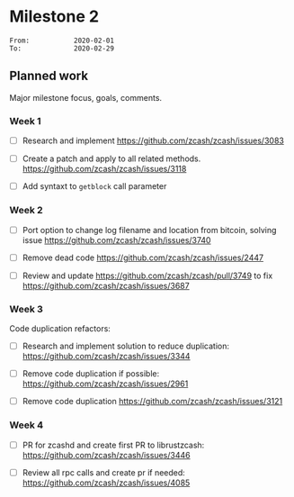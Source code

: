 # Milestone 2

```
From:           2020-02-01
To:             2020-02-29
```

## Planned work

Major milestone focus, goals, comments.

### Week 1

- [ ] Research and implement https://github.com/zcash/zcash/issues/3083

- [ ] Create a patch and apply to all related methods. https://github.com/zcash/zcash/issues/3118

- [ ] Add syntaxt to `getblock` call parameter

### Week 2

- [ ] Port option to change log filename and location from bitcoin, solving issue https://github.com/zcash/zcash/issues/3740

- [ ] Remove dead code https://github.com/zcash/zcash/issues/2447

- [ ] Review and update https://github.com/zcash/zcash/pull/3749 to fix https://github.com/zcash/zcash/issues/3687

### Week 3

Code duplication refactors:

- [ ] Research and implement solution to reduce duplication: https://github.com/zcash/zcash/issues/3344

- [ ] Remove code duplication if possible: https://github.com/zcash/zcash/issues/2961

- [ ] Remove code duplication https://github.com/zcash/zcash/issues/3121

### Week 4

- [ ] PR for zcashd and create first PR to librustzcash: https://github.com/zcash/zcash/issues/3446 

- [ ] Review all rpc calls and create pr if needed: https://github.com/zcash/zcash/issues/4085
